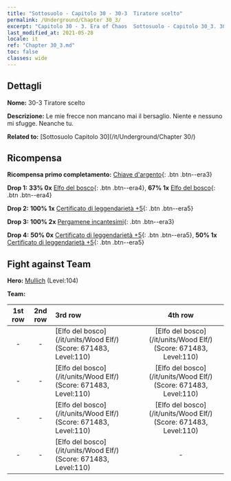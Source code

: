 ```yaml
---
title: "Sottosuolo - Capitolo 30 - 30-3  Tiratore scelto"
permalink: /Underground/Chapter 30_3/
excerpt: "Capitolo 30 - 3. Era of Chaos  Sottosuolo - Capitolo 30_3. 30-3  Tiratore scelto"
last_modified_at: 2021-05-28
locale: it
ref: "Chapter 30_3.md"
toc: false
classes: wide
---
```


## Dettagli

 **Nome:** 30-3  Tiratore scelto

 **Descrizione:**       Le mie frecce non mancano mai il bersaglio. Niente e nessuno mi sfugge. Neanche tu.

 **Related to:** [Sottosuolo Capitolo 30](/it/Underground/Chapter 30/)

## Ricompensa

 **Ricompensa primo completamento:** [Chiave d'argento](/ItemsIT/con_693/){: .btn .btn--era3}

 **Drop 1:** **33% 0x** [Elfo del bosco](/ItemsIT/unt_201/){: .btn .btn--era4}, **67% 1x** [Elfo del bosco](/ItemsIT/unt_201/){: .btn .btn--era4}

 **Drop 2:** **100% 1x** [Certificato di leggendarietà +5](/ItemsIT/mat_102/){: .btn .btn--era5}

 **Drop 3:** **100% 2x** [Pergamene incantesimi](/ItemsIT/con_694/){: .btn .btn--era3}

 **Drop 4:** **50% 0x** [Certificato di leggendarietà +5](/ItemsIT/mat_102/){: .btn .btn--era5}, **50% 1x** [Certificato di leggendarietà +5](/ItemsIT/mat_102/){: .btn .btn--era5}


## Fight against Team
 **Hero:** [Mullich](/it/heroes/Mullich/) (Level:104)

 **Team:**


  | 1st row | 2nd row | 3rd row | 4th row |
  |:----:|:----:|:----|:----:|
  | - | - | [Elfo del bosco](/it/units/Wood Elf/) (Score: 671483, Level:110)  | [Elfo del bosco](/it/units/Wood Elf/) (Score: 671483, Level:110)  |
  | - | - | [Elfo del bosco](/it/units/Wood Elf/) (Score: 671483, Level:110)  | [Elfo del bosco](/it/units/Wood Elf/) (Score: 671483, Level:110)  |
  | - | - | [Elfo del bosco](/it/units/Wood Elf/) (Score: 671483, Level:110)  | [Elfo del bosco](/it/units/Wood Elf/) (Score: 671483, Level:110)  |
  | - | - | [Elfo del bosco](/it/units/Wood Elf/) (Score: 671483, Level:110)  | - |


